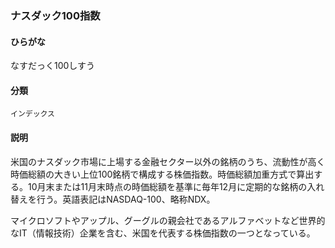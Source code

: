 <div style="display:none;">

## [あ行](securities-terms?id=あ行)
## [か行](securities-terms?id=か行)
## [さ行](securities-terms?id=さ行)
## [た行](securities-terms?id=た行)
## [な行](securities-terms?id=な行)

</div>

### ナスダック100指数

#### ひらがな

なすだっく100しすう

#### 分類

`インデックス`

#### 説明

米国のナスダック市場に上場する金融セクター以外の銘柄のうち、流動性が高く時価総額の大きい上位100銘柄で構成する株価指数。時価総額加重方式で算出する。10月末または11月末時点の時価総額を基準に毎年12月に定期的な銘柄の入れ替えを行う。英語表記はNASDAQ-100、略称NDX。
 
マイクロソフトやアップル、グーグルの親会社であるアルファベットなど世界的なIT（情報技術）企業を含む、米国を代表する株価指数の一つとなっている。

<div style="display:none;">

## [は行](securities-terms?id=は行)
## [ま行](securities-terms?id=ま行)
## [や行](securities-terms?id=や行)
## [ら行](securities-terms?id=ら行)
## [わ行](securities-terms?id=わ行)
## [英数字・記号](securities-terms?id=英数字・記号)

</div>

